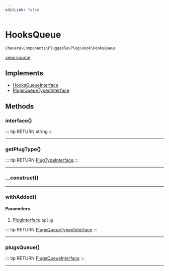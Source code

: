 ```yaml
---
editLink: false
---
```


# HooksQueue

`Chevere\Components\Pluggable\Plug\Hook\HooksQueue`

[view source](https://github.com/chevere/chevere/blob/master/src/Chevere/Components/Pluggable/Plug/Hook/HooksQueue.php)

## Implements

- [HooksQueueInterface](../../../../Interfaces/Pluggable/Plug/Hook/HooksQueueInterface.md)
- [PlugsQueueTypedInterface](../../../../Interfaces/Pluggable/PlugsQueueTypedInterface.md)

## Methods

### interface()

::: tip RETURN
string
:::

---

### getPlugType()

::: tip RETURN
[PlugTypeInterface](../../../../Interfaces/Pluggable/PlugTypeInterface.md)
:::

---

### __construct()

---

### withAdded()

#### Parameters

1. [PlugInterface](../../../../Interfaces/Pluggable/PlugInterface.md) `$plug`

::: tip RETURN
[PlugsQueueTypedInterface](../../../../Interfaces/Pluggable/PlugsQueueTypedInterface.md)
:::

---

### plugsQueue()

::: tip RETURN
[PlugsQueueInterface](../../../../Interfaces/Pluggable/PlugsQueueInterface.md)
:::

---
